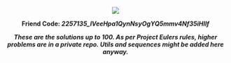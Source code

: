<p align="center">
  <img src="https://projecteuler.net/profile/eddlgtm.png" />
</p>

<p align="center">
  <b>Friend Code: <b/> <i> 2257135_lVeeHpa1QynNsyOgYQ5mmv4Nf35iHIlf <i/>
</p>

<p align="center">
  These are the solutions up to 100. As per Project Eulers rules, higher problems are in a private repo. Utils and sequences might be added here anyway.
</p>
